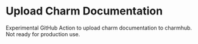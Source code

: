 # Upload Charm Documentation

Experimental GitHub Action to upload charm documentation to charmhub. Not ready
for production use.
